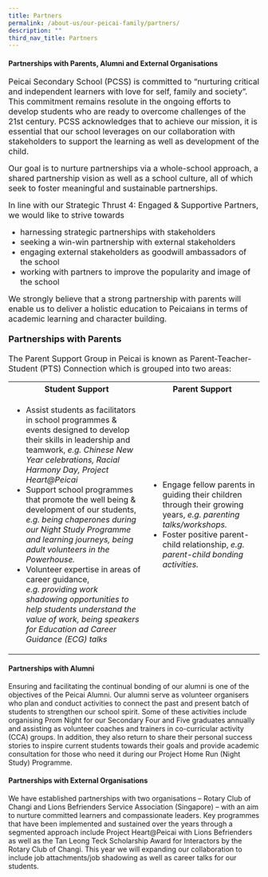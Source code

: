 ```yaml
---
title: Partners
permalink: /about-us/our-peicai-family/partners/
description: ""
third_nav_title: Partners
---
```

<h4><strong>Partnerships with Parents, Alumni and External Organisations</strong></h4>
<p><font size="3">Peicai Secondary School (PCSS) is committed to &ldquo;nurturing critical and independent learners with love for self, family and society&rdquo;. This commitment remains resolute in the ongoing efforts to develop students who are ready to overcome challenges of the 21st century. PCSS acknowledges that to achieve our mission, it is essential that our school leverages on our collaboration with stakeholders to support the learning as well as development of the child.&nbsp;</font></p>
<p><font size="3">Our goal is to nurture partnerships via a whole-school approach, a shared partnership vision as well as a school culture, all of which seek to foster meaningful and sustainable partnerships.&nbsp;</font></p>
<p><font size="3">In line with our Strategic Thrust 4: Engaged &amp; Supportive Partners, we would like to strive towards&nbsp;</font></p>
<ul>
	<li><font size="3">harnessing strategic partnerships with stakeholders</font></li>
	<li><font size="3">seeking a win-win partnership with external stakeholders</font></li>
	<li><font size="3">engaging external stakeholders as goodwill ambassadors of the school</font></li>
	<li><font size="3">working with partners to improve the popularity and image of the school</font></li>
</ul>
<p><font size="3">We strongly believe that a strong partnership with parents will enable us to deliver a holistic education to Peicaians in terms of academic learning and character building.</font></p>
<h4><strong><font size="4">Partnerships with Parents</font></strong></h4>
<p><font size="3">The Parent Support Group in Peicai is known as Parent-Teacher-Student (PTS) Connection which is grouped into two areas:</font></p>
<table>
<tbody>
<tr>
	<th><font size="3">Student Support</font></th>
	<th><font size="3">Parent Support</font></th>
</tr>
<tr>
<td>
<ul>
<li><font size="3">Assist students as facilitators in school programmes &amp; events designed to develop their skills in leadership and teamwork, <em>e.g. Chinese New Year celebrations, Racial Harmony Day, Project Heart@Peicai</font></em></li>
<li>Support school programmes that promote the well being &amp; development of our students, <em>e.g.</em>&nbsp;<em>being chaperones during our Night Study Programme and learning journeys, being adult volunteers in the Powerhouse.</em></li>
<li>Volunteer expertise in areas of career guidance, <em>e.g.</em>&nbsp;<em>providing work shadowing opportunities to help students understand the value of work, being speakers for Education ad Career Guidance (ECG) talks</em></li>
</ul>
</td>
<td>
<ul>
<li>Engage fellow parents in guiding their children through their growing years, <em>e.g. parenting talks/workshops.</em></li>
<li>Foster positive parent-child relationship, <em>e.g. parent-child bonding activities.</em></li>
</ul>
</td>
</tr>
</tbody>
</table>
<h4><strong>Partnerships with Alumni</strong></h4>
<p>Ensuring and facilitating the continual bonding of our alumni is one of the objectives of the Peicai Alumni. Our alumni serve as volunteer organisers who plan and conduct activities to connect the past and present batch of students to strengthen our school spirit. Some of these activities include organising Prom Night for our Secondary Four and Five graduates annually and assisting as volunteer coaches and trainers in co-curricular activity (CCA) groups. In addition, they also return to share their personal success stories to inspire current students towards their goals and provide academic consultation for those who need it during our Project Home Run (Night Study) Programme.</p>
<h4><strong>Partnerships with External Organisations</strong></h4>
<p>We have established partnerships with two organisations &ndash; Rotary Club of Changi and Lions Befrienders Service Association (Singapore) &ndash; with an aim to nurture committed learners and compassionate leaders. Key programmes that have been implemented and sustained over the years through a segmented approach include Project Heart@Peicai with Lions Befrienders as well as the Tan Leong Teck Scholarship Award for Interactors by the Rotary Club of Changi. This year we will expanding our collaboration to include job attachments/job shadowing as well as career talks for our students.</p>